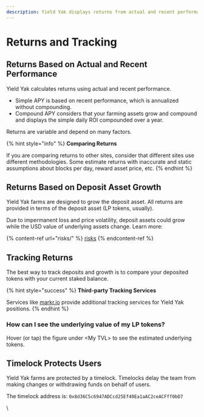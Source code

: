 ```yaml
---
description: Yield Yak displays returns from actual and recent performance
---
```


# Returns and Tracking

## Returns Based on Actual and Recent Performance

Yield Yak calculates returns using actual and recent performance.

* Simple APY is based on recent performance, which is annualized without compounding.
* Compound APY considers that your farming assets grow and compound and displays the simple daily ROI compounded over a year.

Returns are variable and depend on many factors.

{% hint style="info" %}
**Comparing Returns**

If you are comparing returns to other sites, consider that different sites use different methodologies. Some estimate returns with inaccurate and static assumptions about blocks per day, reward asset price, etc.
{% endhint %}

## Returns Based on Deposit Asset Growth

Yield Yak farms are designed to grow the deposit asset. All returns are provided in terms of the deposit asset (LP tokens, usually).

Due to impermanent loss and price volatility, deposit assets could grow while the USD value of underlying assets change. Learn more:

{% content-ref url="risks/" %}
[risks](risks/)
{% endcontent-ref %}

## Tracking Returns

The best way to track deposits and growth is to compare your deposited tokens with your current staked balance.

{% hint style="success" %}
**Third-party Tracking Services**

Services like [markr.io](https://markr.io) provide additional tracking services for Yield Yak positions.
{% endhint %}

### How can I see the underlying value of my LP tokens?

Hover (or tap) the figure under \<My TVL> to see the estimated underlying tokens.

## Timelock Protects Users

Yield Yak farms are protected by a timelock. Timelocks delay the team from making changes or withdrawing funds on behalf of users.

The timelock address is: `0x8d36C5c6947ADCcd25Ef49Ea1aAC2ceACFff0bD7`

\


